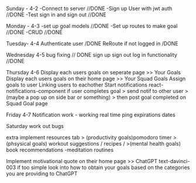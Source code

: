 Sunday - 4-2
-Connect to server //DONE
-Sign up User with jwt auth //DONE
-Test sign in and sign out //DONE

Monday - 4-3 
-set up goal models //DONE
-Set up routes to make goal //DONE
-CRUD //DONE

Tuesday- 4-4
Authenticate user /DONE
ReRoute if not logged in /DONE 

Wednesday 4-5
bug fixing // DONE
sign up sign out  log in functionality //DONE

Thursday 4-6
Display each users goals on seperate page >>  Your Goals
Display each users goals on their home page  >> Your Squad Goals
Assign goals to user 
Linking users to eachother 
Start notifications 
react-notifications-component
if user completes goal > send notif to other user > (maybe a pop up on side bar or something) > then post goal completed on Squad Goal page

Friday 4-7
Notification work - working real time
ping expirations dates


Saturday 
work out bugs

extra
implement resources tab > (productivity goals)pomodoro timer >(phsysical goals) workout suggestions / recipes /  >(mental health goals) book recommendations -meditation routines 

Implement motivational quote on their home page >> ChatGPT text-davinci-003
if too simple look into how to obtain your goals based on the categories you are providing to ChatGPT 
